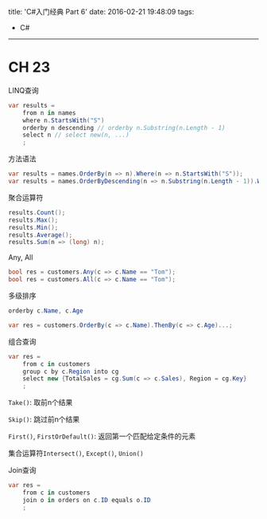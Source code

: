title: 'C#入门经典 Part 6'
date: 2016-02-21 19:48:09
tags:
- C#
---

# CH 23 #

LINQ查询
```csharp
var results = 
    from n in names
    where n.StartsWith("S")
    orderby n descending // orderby n.Substring(n.Length - 1)
    select n // select new(n, ...)
    ;
```

方法语法
```csharp
var results = names.OrderBy(n => n).Where(n => n.StartsWith("S"));
var results = names.OrderByDescending(n => n.Substring(n.Length - 1)).Where(n => n.StartsWith("S")).select(n => new(n, ...)).Distinct();
```

<!-- more -->

聚合运算符
```csharp
results.Count();
results.Max();
results.Min();
results.Average();
results.Sum(n => (long) n);
```

Any, All
```csharp
bool res = customers.Any(c => c.Name == "Tom");
bool res = customers.All(c => c.Name == "Tom");
```

多级排序
```csharp
orderby c.Name, c.Age

var res = customers.OrderBy(c => c.Name).ThenBy(c => c.Age)...;
```

组合查询
```csharp
var res =
    from c in customers
    group c by c.Region into cg
    select new {TotalSales = cg.Sum(c => c.Sales), Region = cg.Key}
    ;
```

`Take()`: 取前n个结果

`Skip()`: 跳过前n个结果

`First()`, `FirstOrDefault()`: 返回第一个匹配给定条件的元素

集合运算符`Intersect()`, `Except()`, `Union()`

Join查询
```csharp
var res =
    from c in customers
    join o in orders on c.ID equals o.ID
    ;
```